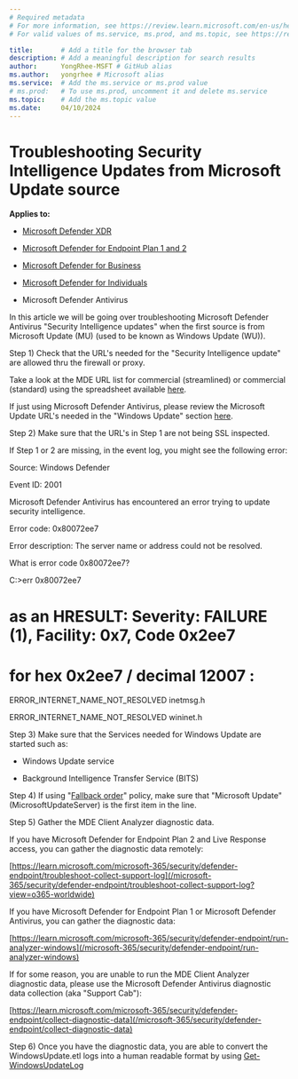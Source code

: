 ```yaml
---
# Required metadata
# For more information, see https://review.learn.microsoft.com/en-us/help/platform/learn-editor-add-metadata?branch=main
# For valid values of ms.service, ms.prod, and ms.topic, see https://review.learn.microsoft.com/en-us/help/platform/metadata-taxonomies?branch=main

title:       # Add a title for the browser tab
description: # Add a meaningful description for search results
author:      YongRhee-MSFT # GitHub alias
ms.author:   yongrhee # Microsoft alias
ms.service:  # Add the ms.service or ms.prod value
# ms.prod:   # To use ms.prod, uncomment it and delete ms.service
ms.topic:    # Add the ms.topic value
ms.date:     04/10/2024
---
```


# Troubleshooting Security Intelligence Updates from Microsoft Update source

**Applies to:**

- [Microsoft Defender XDR](https://go.microsoft.com/fwlink/?linkid=2118804)

- [Microsoft Defender for Endpoint Plan 1 and 2](https://go.microsoft.com/fwlink/p/?linkid=2154037)

- [Microsoft Defender for Business](https://www.microsoft.com/security/business/endpoint-security/microsoft-defender-business)

- [Microsoft Defender for Individuals](https://www.microsoft.com/microsoft-365/microsoft-defender-for-individuals)

- Microsoft Defender Antivirus

In this article we will be going over troubleshooting Microsoft Defender Antivirus "Security Intelligence updates" when the first source is from Microsoft Update (MU) (used to be known as Windows Update (WU)).

Step 1) Check that the URL's needed for the "Security Intelligence update" are allowed thru the firewall or proxy.

Take a look at the MDE URL list for commercial (streamlined) or commercial (standard) using the spreadsheet available [here](/microsoft-365/security/defender-endpoint/configure-environment). 

If just using Microsoft Defender Antivirus, please review the Microsoft Update URL's needed in the "Windows Update" section [here](/windows/privacy/manage-windows-11-endpoints). 

Step 2) Make sure that the URL's in Step 1 are not being SSL inspected.

If Step 1 or 2 are missing, in the event log, you might see the following error:

Source: Windows Defender

Event ID: 2001 

Microsoft Defender Antivirus has encountered an error trying to update security intelligence.

Error code: 0x80072ee7

Error description: The server name or address could not be resolved.

What is error code 0x80072ee7?

C:\>err 0x80072ee7

# as an HRESULT: Severity: FAILURE (1), Facility: 0x7, Code 0x2ee7

# for hex 0x2ee7 / decimal 12007 :

  ERROR_INTERNET_NAME_NOT_RESOLVED                              inetmsg.h

  ERROR_INTERNET_NAME_NOT_RESOLVED                              wininet.h

Step 3) Make sure that the Services needed for Windows Update are started such as:

- Windows Update service

- Background Intelligence Transfer Service (BITS) 

Step 4) If using "[Fallback order](/microsoft-365/security/defender-endpoint/manage-protection-updates-microsoft-defender-antivirus)" policy, make sure that "Microsoft Update" (MicrosoftUpdateServer) is the first item in the line.

Step 5) Gather the MDE Client Analyzer diagnostic data.

If you have Microsoft Defender for Endpoint Plan 2 and Live Response access, you can gather the diagnostic data remotely:

[https://learn.microsoft.com/microsoft-365/security/defender-endpoint/troubleshoot-collect-support-log](/microsoft-365/security/defender-endpoint/troubleshoot-collect-support-log?view=o365-worldwide)

If you have Microsoft Defender for Endpoint Plan 1 or Microsoft Defender Antivirus, you can gather the diagnostic data:

[https://learn.microsoft.com/microsoft-365/security/defender-endpoint/run-analyzer-windows](/microsoft-365/security/defender-endpoint/run-analyzer-windows)

If for some reason, you are unable to run the MDE Client Analyzer diagnostic data, please use the Microsoft Defender Antivirus diagnostic data collection (aka "Support Cab"):

[https://learn.microsoft.com/microsoft-365/security/defender-endpoint/collect-diagnostic-data](/microsoft-365/security/defender-endpoint/collect-diagnostic-data)

Step 6) Once you have the diagnostic data, you are able to convert the WindowsUpdate.etl logs into a human readable format by using [Get-WindowsUpdateLog](/powershell/module/windowsupdate/get-windowsupdatelog?view=windowsserver2022-ps)

